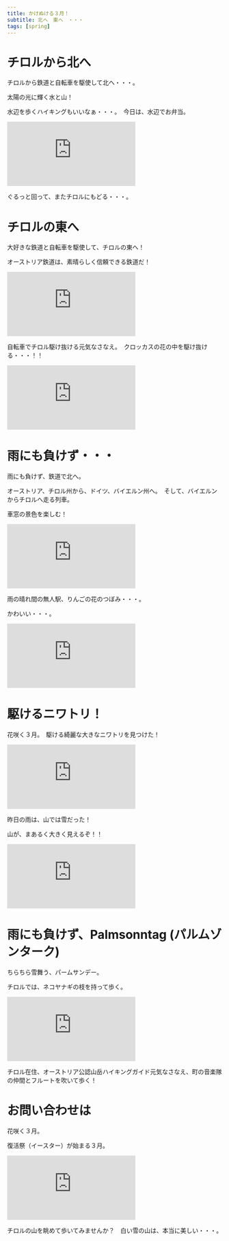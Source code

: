```yaml
---
title: かけぬける３月！
subtitle: 北へ　東へ　・・・
tags: [spring]
---
```


# チロルから北へ

チロルから鉄道と自転車を駆使して北へ・・・。

太陽の光に輝く水と山！

水辺を歩くハイキングもいいなぁ・・・。　今日は、水辺でお弁当。

![20240319-isar](https://piwigo.schickl.de/i.php?/upload/2024/03/24/20240324123659-1b21f749-me.jpg)

ぐるっと回って、またチロルにもどる・・・。

# チロルの東へ

大好きな鉄道と自転車を駆使して、チロルの東へ！

オーストリア鉄道は、素晴らしく信頼できる鉄道だ！　

![20240320-hochfilzen](https://piwigo.schickl.de/i.php?/upload/2024/03/24/20240324124051-f6a63192-me.jpg)

自転車でチロル駆け抜ける元気なさなえ。　クロッカスの花の中を駆け抜ける・・・！！

![20240320enten](https://piwigo.schickl.de/i.php?/upload/2024/03/24/20240324124459-a41e4f9d-me.jpg)

# 雨にも負けず・・・

雨にも負けず、鉄道で北へ。

オーストリア、チロル州から、ドイツ、バイエルン州へ。　そして、バイエルンからチロルへ走る列車。

車窓の景色を楽しむ！

![20240321füssen](https://piwigo.schickl.de/i.php?/upload/2024/03/24/20240324125105-d172e470-me.jpg)

雨の晴れ間の無人駅、りんごの花のつぼみ・・・。

かわいい・・・。

![20240321appleblumen](https://piwigo.schickl.de/i.php?/upload/2024/03/24/20240324125255-86587869-me.jpg)

# 駆けるニワトリ！

花咲く３月。　駆ける綺麗な大きなニワトリを見つけた！

![20240322hahn](https://piwigo.schickl.de/i.php?/upload/2024/03/24/20240324124733-a85fa567-me.jpg)

昨日の雨は、山では雪だった！

山が、まあるく大きく見えるぞ！！

![20240322berge](https://piwigo.schickl.de/i.php?/upload/2024/03/24/20240324124933-5bbdc6c1-me.jpg)

# 雨にも負けず、Palmsonntag (パルムゾンターク)

ちらちら雪舞う、パームサンデー。 

チロルでは、ネコヤナギの枝を持って歩く。

![20240324musikkapelle](https://piwigo.schickl.de/i.php?/upload/2024/03/24/20240324140405-d1e5cdba-me.jpg)

チロル在住、オーストリア公認山岳ハイキングガイド元気なさなえ、町の音楽隊の仲間とフルートを吹いて歩く！

# お問い合わせは

花咲く３月。

復活祭（イースター）が始まる３月。

![20240321blumen](https://piwigo.schickl.de/i.php?/upload/2024/03/24/20240324125440-94ff6980-me.jpg)

チロルの山を眺めて歩いてみませんか？　白い雪の山は、本当に美しい・・・。




